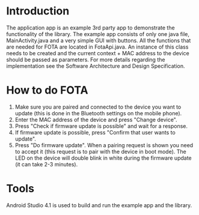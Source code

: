 # Introduction 
The application app is an example 3rd party app to demonstrate the functionality of the library. The example app consists of only one java file, MainActivity.java and a very simple GUI with buttons. All the functions that are needed for FOTA are located in FotaApi.java. An instance of this class needs to be created and the current context + MAC address to the device should be passed as parameters. For more details regarding the implementation see the Software Architecture and Design Specification.

# How to do FOTA
1. Make sure you are paired and connected to the device you want to update (this is done in the Bluetooth settings on the mobile phone).
2. Enter the MAC address of the device and press "Change device".
3. Press "Check if firmware update is possible" and wait for a response.
4. If firmware update is possible, press "Confirm that user wants to update".
5. Press "Do firmware update". When a pairing request is shown you need to accept it (this request is to pair with the device in boot mode). The LED on the device will double blink in white during the firmware update (it can take 2-3 minutes).

# Tools
Android Studio 4.1 is used to build and run the example app and the library.
